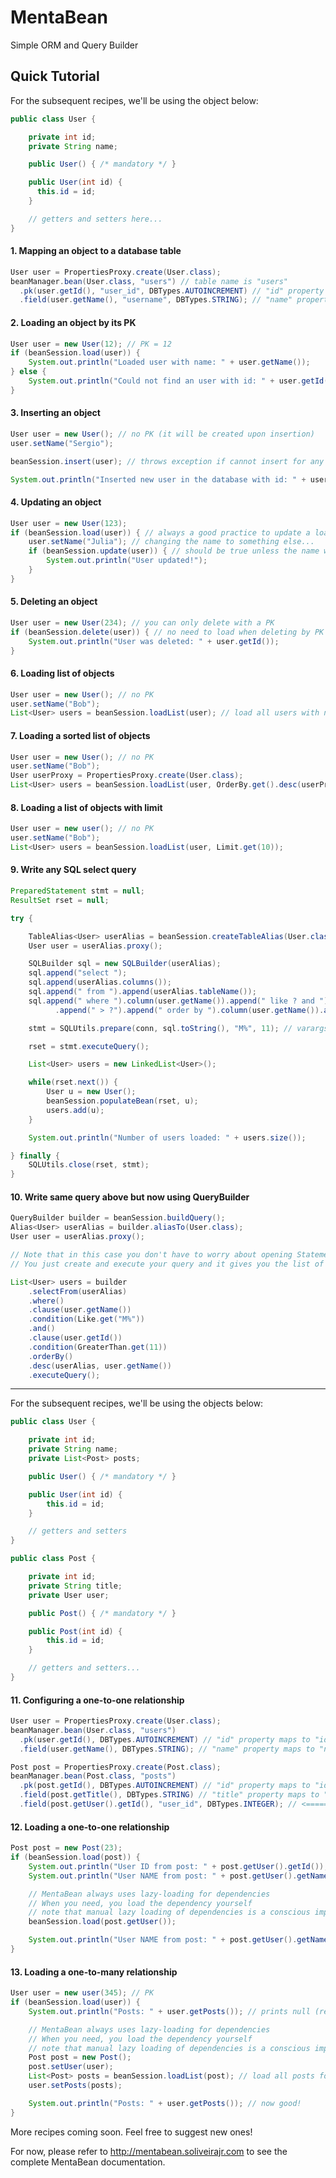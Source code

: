 # MentaBean
Simple ORM and Query Builder

## Quick Tutorial

For the subsequent recipes, we'll be using the object below:
```Java
public class User {

	private int id;
	private String name;

	public User() { /* mandatory */ }

	public User(int id) {
	  this.id = id;
	}

	// getters and setters here...
}
```

#### 1. Mapping an object to a database table
```Java
User user = PropertiesProxy.create(User.class);
beanManager.bean(User.class, "users") // table name is "users"
  .pk(user.getId(), "user_id", DBTypes.AUTOINCREMENT) // "id" property maps to "user_id" column
  .field(user.getName(), "username", DBTypes.STRING); // "name" property maps to "username" column
```

#### 2. Loading an object by its PK
```Java
User user = new User(12); // PK = 12
if (beanSession.load(user)) {
	System.out.println("Loaded user with name: " + user.getName());
} else {
	System.out.println("Could not find an user with id: " + user.getId());
}
```

#### 3. Inserting an object
```Java
User user = new User(); // no PK (it will be created upon insertion)
user.setName("Sergio");

beanSession.insert(user); // throws exception if cannot insert for any reason

System.out.println("Inserted new user in the database with id: " + user.getId());
```

#### 4. Updating an object
```Java
User user = new User(123);
if (beanSession.load(user)) { // always a good practice to update a loaded object
	user.setName("Julia"); // changing the name to something else...
	if (beanSession.update(user)) { // should be true unless the name was already "Julia"
		System.out.println("User updated!");
	}
}
```

#### 5. Deleting an object
```Java
User user = new User(234); // you can only delete with a PK
if (beanSession.delete(user)) { // no need to load when deleting by PK
	System.out.println("User was deleted: " + user.getId());
}
```
#### 6. Loading list of objects
```Java
User user = new User(); // no PK
user.setName("Bob");
List<User> users = beanSession.loadList(user); // load all users with name "Bob"
```

#### 7. Loading a sorted list of objects
```Java
User user = new User(); // no PK
user.setName("Bob");
User userProxy = PropertiesProxy.create(User.class);
List<User> users = beanSession.loadList(user, OrderBy.get().desc(userProxy.getId()));
```

#### 8. Loading a list of objects with limit
```Java
User user = new user(); // no PK
user.setName("Bob");
List<User> users = beanSession.loadList(user, Limit.get(10));
```

#### 9. Write any SQL select query
```Java
PreparedStatement stmt = null;
ResultSet rset = null;

try {

    TableAlias<User> userAlias = beanSession.createTableAlias(User.class);
    User user = userAlias.proxy();

    SQLBuilder sql = new SQLBuilder(userAlias);
    sql.append("select ");
    sql.append(userAlias.columns());
    sql.append(" from ").append(userAlias.tableName());
    sql.append(" where ").column(user.getName()).append(" like ? and ").column(user.getId())
		  .append(" > ?").append(" order by ").column(user.getName()).append(" desc");

    stmt = SQLUtils.prepare(conn, sql.toString(), "M%", 11); // varargs for params

    rset = stmt.executeQuery();

    List<User> users = new LinkedList<User>();

    while(rset.next()) {
        User u = new User();
        beanSession.populateBean(rset, u);
        users.add(u);
    }

    System.out.println("Number of users loaded: " + users.size());

} finally {
    SQLUtils.close(rset, stmt);
}
```

#### 10. Write same query above but now using QueryBuilder
```Java
QueryBuilder builder = beanSession.buildQuery();
Alias<User> userAlias = builder.aliasTo(User.class);
User user = userAlias.proxy();

// Note that in this case you don't have to worry about opening Statements/ResultSets.
// You just create and execute your query and it gives you the list of objects you want.

List<User> users = builder
	.selectFrom(userAlias)
	.where()
	.clause(user.getName())
	.condition(Like.get("M%"))
	.and()
	.clause(user.getId())
	.condition(GreaterThan.get(11))
	.orderBy()
	.desc(userAlias, user.getName())
	.executeQuery();
```

***
For the subsequent recipes, we'll be using the objects below:
```Java
public class User {

	private int id;
	private String name;
	private List<Post> posts;

	public User() { /* mandatory */ }

	public User(int id) {
		this.id = id;
	}

	// getters and setters
}

public class Post {

	private int id;
	private String title;
	private User user;

	public Post() { /* mandatory */ }

	public Post(int id) {
		this.id = id;
	}

	// getters and setters...
}
```

#### 11. Configuring a one-to-one relationship
```Java
User user = PropertiesProxy.create(User.class);
beanManager.bean(User.class, "users")
  .pk(user.getId(), DBTypes.AUTOINCREMENT) // "id" property maps to "id" column
  .field(user.getName(), DBTypes.STRING); // "name" property maps to "name" column

Post post = PropertiesProxy.create(Post.class);
beanManager.bean(Post.class, "posts")
  .pk(post.getId(), DBTypes.AUTOINCREMENT) // "id" property maps to "id" column
  .field(post.getTitle(), DBTypes.STRING) // "title" property maps to "title" column
  .field(post.getUser().getId(), "user_id", DBTypes.INTEGER); // <===== user_id is the FK column linked to the User PK
```

#### 12. Loading a one-to-one relationship
```Java
Post post = new Post(23);
if (beanSession.load(post)) {
	System.out.println("User ID from post: " + post.getUser().getId()); // works
	System.out.println("User NAME from post: " + post.getUser().getName()); // prints null

	// MentaBean always uses lazy-loading for dependencies
	// When you need, you load the dependency yourself
	// note that manual lazy loading of dependencies is a conscious implementation decision
	beanSession.load(post.getUser());

	System.out.println("User NAME from post: " + post.getUser().getName()); // now good!
}
```

#### 13. Loading a one-to-many relationship
```Java
User user = new user(345); // PK
if (beanSession.load(user)) {
	System.out.println("Posts: " + user.getPosts()); // prints null (remember lazy-loading)

	// MentaBean always uses lazy-loading for dependencies
	// When you need, you load the dependency yourself
	// note that manual lazy loading of dependencies is a conscious implementation decision
	Post post = new Post();
	post.setUser(user);
	List<Post> posts = beanSession.loadList(post); // load all posts for this user
	user.setPosts(posts);

	System.out.println("Posts: " + user.getPosts()); // now good!
}
```

More recipes coming soon. Feel free to suggest new ones!

For now, please refer to http://mentabean.soliveirajr.com to see the complete MentaBean documentation.
